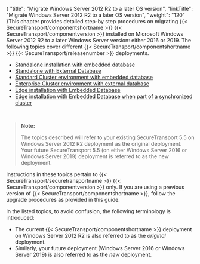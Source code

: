 {
    "title": "Migrate  Windows Server 2012 R2 to a later OS version",
    "linkTitle": "Migrate Windows Server 2012 R2 to a later OS version",
    "weight": "120"
}This chapter provides detailed step-by step procedures on migrating {{< SecureTransport/componentshortname  >}} {{< SecureTransport/componentversion  >}} installed on Microsoft Windows Server 2012 R2 to a later Windows Server version: either 2016 or 2019. The following topics cover different {{< SecureTransport/componentshortname  >}} {{< SecureTransport/releasenumber  >}} deployments.

-   [Standalone installation with embedded database](standalone-mysql)
-   [Standalone with External Database](standalone-ext-db)
-   [Standard Cluster environment with embedded database](standard-cluster-mysql)
-   [Enterprise Cluster environment with external database](lec-ext-db)
-   [Edge installation with Embedded Database](edge-mysql)
-   [Edge installation with Embedded Database when part of a synchronized cluster](edge-synced-mysql)

 

> **Note:**
>
> The topics described will refer to your existing SecureTransport 5.5 on Windows Server 2012 R2 deployment as the original deployment. Your future SecureTransport 5.5 (on either Windows Server 2016 or Windows Server 2019) deployment is referred to as the new deployment.

Instructions in these topics pertain to {{< SecureTransport/securetransportname  >}} {{< SecureTransport/componentversion  >}} only. If you are using a previous version of {{< SecureTransport/componentshortname  >}}, follow the upgrade procedures as provided in this guide.

In the listed topics, to avoid confusion, the following terminology is introduced:

-   The current {{< SecureTransport/componentshortname >}} deployment on Windows Server 2012 R2 is also referred to as the *original* deployment.
-   Similarly, your future deployment (Windows Server 2016 or Windows Server 2019) is also referred to as the *new* deployment.

 
